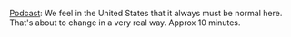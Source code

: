 <a href="http://scripting.com/2020/03/05/aDeadlyVirusIstakingOverTheWorldAndTheUnitedStatesDoesntHaveAGovernment.m4a">Podcast</a>: We feel in the United States that it always must be normal here. That's about to change in a very real way.  Approx 10 minutes.
